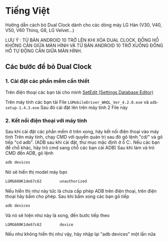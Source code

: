# Tiếng Việt

Hướng dẫn cách bỏ Dual Clock dành cho các dòng máy LG Hàn (V30, V40, V50, V60 Thinq, G8, LG Velvet...)

LƯU Ý : TỪ BẢN ANDROID 10 TRỞ LÊN KHI XÓA DUAL CLOCK, ĐỒNG HỒ KHÔNG CĂN GIỮA MÀN HÌNH VÀ TỪ BẢN ANDROID 10 TRỞ XUỐNG ĐỒNG HỒ TỰ ĐỘNG CĂN GIỮA MÀN HÌNH.

## Các bước để bỏ Dual Clock

### 1. Cài đặt các phần mềm cần thiết

Trên điện thoại các bạn tải cho mình [SetEdit (Settings Database Editor)](https://play.google.com/store/apps/details?id=by4a.setedit22&hl=en)

Trên máy tính các bạn tải File `LGMobileDriver_WHQL_Ver_4.2.0.exe` và `adb-setup-1.4.3.exe`
Sau đó cài đặt lên trên máy tính 2 File này

### 2. Kết nối điện thoại với máy tính

Sau khi cài đặt các phần mềm ở trên xong, hãy kết nối điện thoại vào máy tính
Trên máy tính, chạy CMD với quyền quản trị sau đó gõ lệnh "cd/" và gõ tiếp "cd adb".
(ADB sau khi cài đặt, thư mục mặc định ở ổ C:. Nếu các bạn để chỗ khác, hãy trỏ cmd sang chỗ các bạn cài ADB)
Sau khi làm và trỏ CMD đến ADB, gõ lệnh
```bash
adb devices
```
Nó sẽ hiển thị model máy bạn
```bash
LGMG600K1de67c62        unauthorized
```
Nếu hiển thị như này tức là chưa cấp phép ADB trên điện thoại, trên điện thoại hãy bấm cho phép.
Sau khi bấm xong các bạn gõ tiếp 
```bash
adb devices
```
Và nó sẽ hiện như này là xong, đến bước tiếp theo
```bash
LGMG600K1de67c62        device
```
Nếu như không hiển thị như vậy, hãy nhập lại "adb devices" một lần nữa

